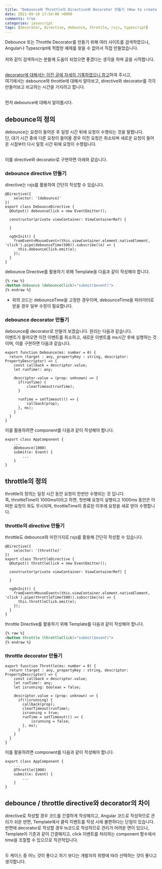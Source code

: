 ```yaml
---
title: "Debounce와 Throttle의 Directive와 Decorator 만들기 (How to create decounce and throttle directives and decorators?)"
date: 2021-09-10 17:54:00 +0900
comments: true
categories: javascript
tags: [decorator, directive, debounce, throttle, rxjs, typescript]
---
```


Debounce 또는 Throttle Decorator를 만들기 위해 여러 사이트를 검색하였으나, <br/>
Angular나 Typescript에 적합한 예제를 찾을 수 없어서 직접 만들었습니다.<br/><br/>
저와 같이 검색하시는 분들께 도움이 되었으면 좋겠다는 생각을 하며 글을 시작합니다.<br/><br/>

[decorator에 대해서는 이전 글에 자세히 기록하였으니 참고](https://ksrae.github.io/javascript/decorator/)하여 주시고,<br/>
여기에서는 debounce와 throttle에 대해서 알아보고, directive와 decorator를 각각 만들어보고 비교하는 시간을 가지려고 합니다. <br/><br/>

먼저 debounce에 대해서 알아봅시다.

## debounce의 정의
debounce는 요청이 들어온 후 일정 시간 뒤에 요청이 수행되는 것을 말합니다.<br/>
단, 대기 시간 중에 다른 요청이 들어올 경우 이전 요청은 취소되며 새로운 요청이 들어온 시점부터 다시 일정 시간 뒤에 요청이 수행됩니다.<br/><br/>

이를 directive와 decorator로 구현하면 아래와 같습니다.

### debounce directive 만들기
directive는 rxjs를 활용하여 간단히 작성할 수 있습니다.

```tsx
@Directive({
	selector: '[debounce]'
})
export class DebounceDirective {
  @Output() debounceClick = new EventEmitter();

  constructor(private viewContainer: ViewContainerRef) {

  }

  ngOnInit() {
    fromEvent<MouseEvent>(this.viewContainer.element.nativeElement, 'click').pipe(debounceTime(500)).subscribe((e) => {
      this.debounceClick.emit(e);
    });
  }
}
```

debounce Directive를 활용하기 위해 Template을 다음과 같이 작성해야 합니다.

```html
{% raw %}
<button debounce (debounceClick)="submit($event)">
{% endraw %}
```

* 위의 코드는 debounceTime을 고정한 경우이며, debounceTime을 파라미터로 받을 경우 일부 수정이 필요합니다.<br/>


### debounce decorator 만들기

debounce를 decorator로 만들어 보겠습니다. 원리는 다음과 같습니다.<br/>
이벤트가 들어오면 이전 이벤트를 취소하고, 새로운 이벤트를 ms시간 후에 실행하는 것이며, 이를 구현하면 다음과 같습니다.


```tsx
export function Debounce(ms: number = 0) {
  return (target : any, propertyKey : string, descriptor: PropertyDescriptor) => {
    const callback = descriptor.value;
    let runTime!: any;

    descriptor.value = (prop: unknown) => {
      if(runTime) {
          clearTimeout(runTime);
      }

      runTime = setTimeout(() => {
          callback(prop);
      }, ms);
    }
  }
}
```

이를 활용하려면 component를 다음과 같이 작성해야 합니다.

```tsx
export class AppComponent {
	...
	@Debounce(1000)
	submit(e: Event) {
		...
	}
}
```


## throttle의 정의
throttle의 정의는 일정 시간 동안 요청이 한번만 수행되는 것 입니다.<br/>
즉, throttleTime이 1000ms이라고 하면, 첫번째 요청이 실행되고 1000ms 동안은 어떠한 요청이 와도 무시되며, throttleTime이 종료된 이후에 요청을 새로 받아 수행합니다.


### throttle의 directive 만들기
throttle도 debounce와 마찬가지로 rxjs를 활용해 간단히 작성할 수 있습니다.


```tsx
@Directive({
	selector: '[throttle]'
})
export class ThrottleDirective {
  @Output() throttleClick = new EventEmitter();

  constructor(private viewContainer: ViewContainerRef) {

  }

  ngOnInit() {
    fromEvent<MouseEvent>(this.viewContainer.element.nativeElement, 'click').pipe(throttleTime(500)).subscribe((e) => {
      this.throttleClick.emit(e);
    });
  }
}
```

throttle Directive를 활용하기 위해 Template를 다음과 같이 작성해야 합니다.

```html
{% raw %}
<button throttle (throttleClick)="submit($event)">
{% endraw %}
```


### throttle decorator 만들기

```tsx
export function Throttle(ms: number = 0) {
  return (target : any, propertyKey : string, descriptor: PropertyDescriptor) => {
    const callback = descriptor.value;
    let runTime!: any;
    let isrunning: boolean = false;

    descriptor.value = (prop: unknown) => {
      if(!isrunning) {
        callback(prop);
        clearTimeout(runTime);
        isrunning = true;
        runTime = setTimeout(() => {
            isrunning = false;
        }, ms);
      } 
    }
  }
}
```

이를 활용하려면 component를 다음과 같이 작성해야 합니다.

```tsx
export class AppComponent {
	...
	@Throttle(1000)
	submit(e: Event) {
		...
	}
}
```

## debounce / throttle directive와 decorator의 차이
directive로 작성할 경우 코드를 간결하게 작성해지고, Angular 코드로 작성하므로 관리가 쉬운 반면, Template에서 클릭 이벤트를 작성 시에 불편하다는 단점이 있습니다.<br/>
반면에 decorator로 작성할 경우 ts코드로 작성하므로 관리가 어려운 면이 있으나, Template이 기존과 같이 간결해지고, click 이벤트를 처리하는 component 함수에서 time을 조절할 수 있으므로 직관적입니다. <br/><br/>

두 케이스 중 어느 것이 좋다고 하기 보다는 개발자의 취향에 따라 선택하는 것이 좋다고 생각합니다.



